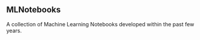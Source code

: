 MLNotebooks
-----------
A collection of Machine Learning Notebooks developed within the past few years.
